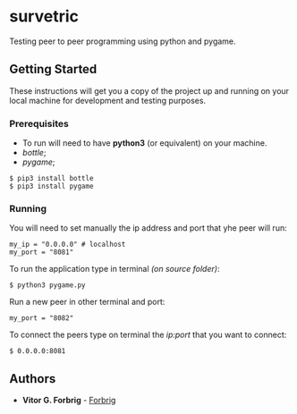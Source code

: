 # survetric
Testing peer to peer programming using python and pygame.

## Getting Started

These instructions will get you a copy of the project up and running on your local machine for development and testing purposes.

### Prerequisites

* To run will need to have **python3** (or equivalent) on your machine.
* _bottle_;
* _pygame_;

```
$ pip3 install bottle
$ pip3 install pygame
```

### Running

You will need to set manually the ip address and port that yhe peer will run:

```
my_ip = "0.0.0.0" # localhost
my_port = "8081"
```

To run the application type in terminal _(on source folder)_:

```
$ python3 pygame.py
```

Run a new peer in other terminal and port:

```
my_port = "8082"
```


To connect the peers type on terminal the _ip:port_ that you want to connect:

```
$ 0.0.0.0:8081
```

## Authors

* **Vitor G. Forbrig** - [Forbrig](https://github.com/Forbrig)
